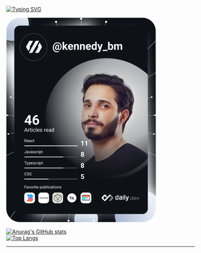 [![Typing SVG](https://readme-typing-svg.demolab.com?font=Lexend&weight=500&size=25&duration=3500&pause=1000&color=1D2122&width=435&lines=Ol%C3%A1%2C+sou+Kennedy+Barreto;Full+Stack+Web+Developer)](https://git.io/typing-svg)

<a href="https://app.daily.dev/DailyDevTips"><img src="https://github.com/kennedybm/kennedybm/blob/main/devcard.svg" width="400" alt="@kennedy_bm Dev Card"/></a>

[![Anurag's GitHub stats](https://github-readme-stats.vercel.app/api?username=kennedybm&count_private=true&show_icons=true&theme=highcontrast&hide=stars,issues)](https://github.com/anuraghazra/github-readme-stats) <br/>      [![Top Langs](https://github-readme-stats.vercel.app/api/top-langs/?username=kennedybm&layout=compact)](https://github.com/anuraghazra/github-readme-stats)


---


